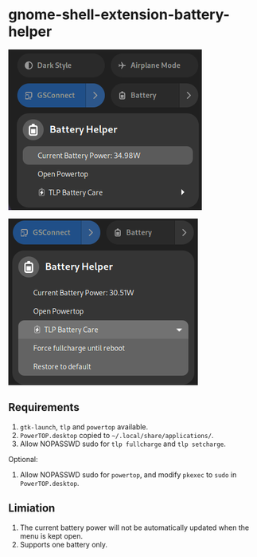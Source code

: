 # gnome-shell-extension-battery-helper

![Screenshot1](assets/screenshot.png)

![Screenshot2](assets/screenshot2.png)

## Requirements

1. `gtk-launch`, `tlp` and `powertop` available.
2. `PowerTOP.desktop` copied to `~/.local/share/applications/`.
3. Allow NOPASSWD sudo for `tlp fullcharge` and `tlp setcharge`.

Optional:

1. Allow NOPASSWD sudo for `powertop`, and modify `pkexec` to `sudo` in `PowerTOP.desktop`.

## Limiation

1. The current battery power will not be automatically updated when the menu is kept open.
2. Supports one battery only.

